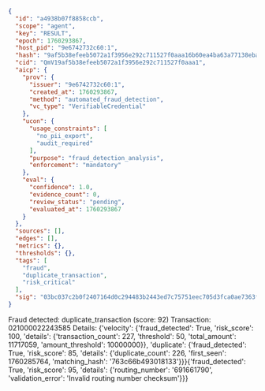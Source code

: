 ```json
{
  "id": "a4938b07f8858ccb",
  "scope": "agent",
  "key": "RESULT",
  "epoch": 1760293867,
  "host_pid": "9e6742732c60:1",
  "hash": "9af5b38efeeb5072a1f3956e292c711527f0aaa16b60ea4ba63a77138eba9c45",
  "cid": "QmV19af5b38efeeb5072a1f3956e292c711527f0aaa1",
  "aicp": {
    "prov": {
      "issuer": "9e6742732c60:1",
      "created_at": 1760293867,
      "method": "automated_fraud_detection",
      "vc_type": "VerifiableCredential"
    },
    "ucon": {
      "usage_constraints": [
        "no_pii_export",
        "audit_required"
      ],
      "purpose": "fraud_detection_analysis",
      "enforcement": "mandatory"
    },
    "eval": {
      "confidence": 1.0,
      "evidence_count": 0,
      "review_status": "pending",
      "evaluated_at": 1760293867
    }
  },
  "sources": [],
  "edges": [],
  "metrics": {},
  "thresholds": {},
  "tags": [
    "fraud",
    "duplicate_transaction",
    "risk_critical"
  ],
  "sig": "03bc037c2b0f2407164d0c294483b2443ed7c75751eec705d3fca0ae7363fdcd"
}
```

Fraud detected: duplicate_transaction (score: 92)
Transaction: 021000022243585
Details: {'velocity': {'fraud_detected': True, 'risk_score': 100, 'details': {'transaction_count': 227, 'threshold': 50, 'total_amount': 11717059, 'amount_threshold': 10000000}}, 'duplicate': {'fraud_detected': True, 'risk_score': 85, 'details': {'duplicate_count': 226, 'first_seen': 1760285764, 'matching_hash': '763c66b493018133'}}}{'fraud_detected': True, 'risk_score': 95, 'details': {'routing_number': '691661790', 'validation_error': 'Invalid routing number checksum'}}}